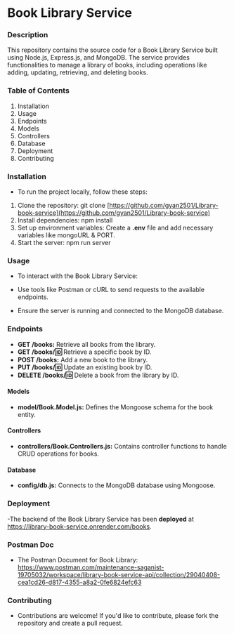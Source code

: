# Book Library Service
### Description
This repository contains the source code for a Book Library Service built using Node.js, Express.js, and MongoDB. The service provides functionalities to manage a library of books, including operations like adding, updating, retrieving, and deleting books.

### Table of Contents
1. Installation
2. Usage
3. Endpoints
4. Models
5. Controllers
6. Database
7. Deployment
8. Contributing

### Installation
- To run the project locally, follow these steps:

1. Clone the repository: git clone [https://github.com/gyan2501/Library-book-service](https://github.com/gyan2501/Library-book-service)
2. Install dependencies: npm install
3. Set up environment variables: Create a **.env** file and add necessary variables like mongoURL & PORT.
3. Start the server: npm run server
### Usage
- To interact with the Book Library Service:

- Use tools like Postman or cURL to send requests to the available endpoints.
- Ensure the server is running and connected to the MongoDB database.

### Endpoints
- **GET /books:** Retrieve all books from the library.
- **GET /books/:id:** Retrieve a specific book by ID.
- **POST /books:** Add a new book to the library.
- **PUT /books/:id:** Update an existing book by ID.
- **DELETE /books/:id:** Delete a book from the library by ID.
#### Models
- **model/Book.Model.js:** Defines the Mongoose schema for the book entity.
#### Controllers
- **controllers/Book.Controllers.js:** Contains controller functions to handle CRUD operations for books.
#### Database
- **config/db.js:** Connects to the MongoDB database using Mongoose.

### Deployment
-The backend of the Book Library Service has been **deployed** at https://library-book-service.onrender.com/books.

### Postman Doc
- The Postman Document for Book Library: https://www.postman.com/maintenance-saganist-19705032/workspace/library-book-service-api/collection/29040408-cea1cd26-d817-4355-a8a2-0fe6824efc63

### Contributing
- Contributions are welcome! If you'd like to contribute, please fork the repository and create a pull request.

